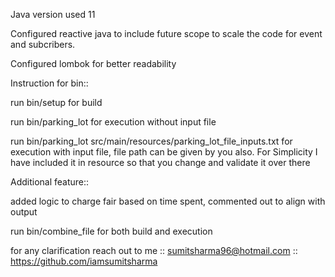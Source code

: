 Java version used 11

Configured reactive java to include future scope to scale the code for event and subcribers.

Configured lombok for better readability


Instruction for bin::

run bin/setup for build

run bin/parking_lot for execution without input file

run bin/parking_lot src/main/resources/parking_lot_file_inputs.txt for execution with input file,
file path can be given by you also.
For Simplicity I have included it in resource so that you change and validate it over there


Additional feature::

added logic to charge fair based on time spent, commented out to align with output



run bin/combine_file for both build and execution

for any clarification reach out to me :: sumitsharma96@hotmail.com :: https://github.com/iamsumitsharma